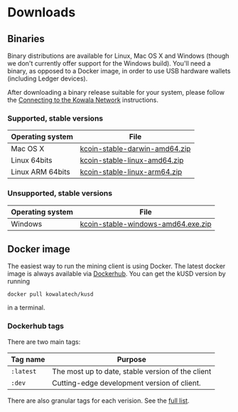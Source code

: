 # Downloads

## Binaries

Binary distributions are available for Linux, Mac OS X and Windows (though we
don't currently offer support for the Windows build). You'll need a binary, 
as opposed to a Docker image, in order to use USB hardware wallets (including
Ledger devices).

After downloading a binary release suitable for your system, please follow the
[Connecting to the Kowala Network](/getting-started/testnet/#connecting-to-the-kowala-network)
instructions.

### Supported, stable versions

 | Operating system           | File                                                                                                                              |   
 | -------------------------- | --------------------------------------------------------------------------------------------------------------------------------- | 
 | Mac OS X                   | [kcoin-stable-darwin-amd64.zip](https://s3.amazonaws.com/releases.kowala.tech/kcoin-stable-darwin-amd64.zip)                  |
 | Linux 64bits               | [kcoin-stable-linux-amd64.zip](https://s3.amazonaws.com/releases.kowala.tech/kcoin-stable-linux-amd64.zip)                        |
 | Linux ARM 64bits           | [kcoin-stable-linux-arm64.zip](https://s3.amazonaws.com/releases.kowala.tech/kcoin-stable-linux-arm64.zip)                        |

### Unsupported, stable versions

 | Operating system           | File                                                                                                                              |   
 | -------------------------- | --------------------------------------------------------------------------------------------------------------------------------- | 
 | Windows                    | [kcoin-stable-windows-amd64.exe.zip](https://s3.amazonaws.com/releases.kowala.tech/kcoin-stable-windows-amd64.exe.zip)    |

## Docker image

The easiest way to run the mining client is using Docker. The latest docker
image is always available via
[Dockerhub](https://hub.docker.com/r/kowalatech/kusd/). You can get the kUSD
version by running 

``` docker pull kowalatech/kusd ```

in a terminal.

### Dockerhub tags

There are two main tags:

| Tag name  |                      Purpose                      |
|-----------|---------------------------------------------------|
| `:latest` | The most up to date, stable version of the client |
| `:dev`    | Cutting-edge development version of client.       |

There are also granular tags for each verision. See the [full
list](https://hub.docker.com/r/kowalatech/kusd/tags/).

